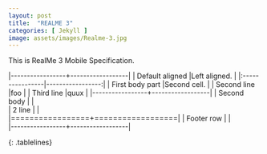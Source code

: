 ```yaml
---
layout: post
title:  "REALME 3"
categories: [ Jekyll ]
image: assets/images/Realme-3.jpg
---
```


This is RealMe 3 Mobile Specification. 


<style>
.tablelines table, .tablelines td, .tablelines th {
        border: 1px solid black;
        }
</style>



|-----------------+------------------|
| Default aligned |Left aligned.     | 
|:----------------|-----------------:|
| First body part |Second cell.      |
| Second line     |foo               | 
| Third line      |quux              | 
|-----------------+------------------|
| Second body     |                  |                
| 2 line          |                  |               
|=================+==================|
| Footer row      |                  |              
|-----------------+------------------|

{: .tablelines}







